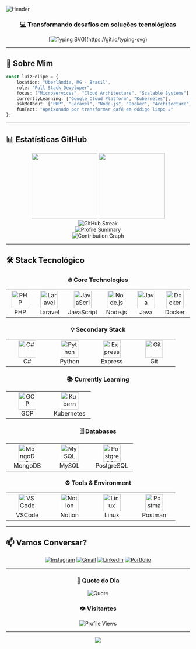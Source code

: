 ![Header](https://capsule-render.vercel.app/api?type=waving&color=gradient&customColorList=12,16,20&height=150&section=header&text=Luiz%20Felipe&fontSize=60&fontColor=fff&animation=fadeIn&fontAlignY=35)

<div align="center">
  
### 💻 Transformando desafios em soluções tecnológicas

[![Typing SVG](https://readme-typing-svg.demolab.com?font=Fira+Code&weight=500&size=22&pause=1000&color=8F0D87&center=true&vCenter=true&width=600&lines=Desenvolvedor+Full+Stack;Especialista+em+Microservi%C3%A7os;Cloud+%26+DevOps+Enthusiast;Sempre+aprendendo+algo+novo!)](https://git.io/typing-svg)

</div>

---

## 🎯 Sobre Mim

```typescript
const luizFelipe = {
    location: "Uberlândia, MG - Brasil",
    role: "Full Stack Developer",
    focus: ["Microservices", "Cloud Architecture", "Scalable Systems"],
    currentlyLearning: ["Google Cloud Platform", "Kubernetes"],
    askMeAbout: ["PHP", "Laravel", "Node.js", "Docker", "Architecture"],
    funFact: "Apaixonado por transformar café em código limpo ☕"
};
```

---

## 📊 Estatísticas GitHub

<div align="center">
  <img height="180em" src="https://github-readme-stats.vercel.app/api?username=Luiz-Felip-DEV&show_icons=true&theme=radical&include_all_commits=true&count_private=true&hide_border=true&bg_color=0D1117&title_color=8F0D87&icon_color=8F0D87"/>
  <img height="180em" src="https://github-readme-stats.vercel.app/api/top-langs/?username=Luiz-Felip-DEV&layout=compact&langs_count=8&theme=radical&hide_border=true&bg_color=0D1117&title_color=8F0D87"/>
</div>

<div align="center">
  <img src="https://github-readme-streak-stats.herokuapp.com/?user=Luiz-Felip-DEV&theme=radical&hide_border=true&background=0D1117&stroke=8F0D87&ring=8F0D87&fire=FF6D00&currStreakLabel=8F0D87" alt="GitHub Streak"/>
</div>

<div align="center">
  <img src="https://github-profile-summary-cards.vercel.app/api/cards/profile-details?username=Luiz-Felip-DEV&theme=radical" alt="Profile Summary"/>
</div>

<div align="center">
  <img src="https://github-readme-activity-graph.vercel.app/graph?username=Luiz-Felip-DEV&theme=react-dark&hide_border=true&bg_color=0D1117&color=8F0D87&line=8F0D87&point=FF6D00" alt="Contribution Graph"/>
</div>

---

## 🛠️ Stack Tecnológico

<div align="center">

### 🔥 Core Technologies

<table>
<tr>
<td align="center" width="100">
<img src="https://skillicons.dev/icons?i=php" width="48" height="48" alt="PHP" />
<br>PHP
</td>
<td align="center" width="100">
<img src="https://skillicons.dev/icons?i=laravel" width="48" height="48" alt="Laravel" />
<br>Laravel
</td>
<td align="center" width="100">
<img src="https://skillicons.dev/icons?i=js" width="48" height="48" alt="JavaScript" />
<br>JavaScript
</td>
<td align="center" width="100">
<img src="https://skillicons.dev/icons?i=nodejs" width="48" height="48" alt="Node.js" />
<br>Node.js
</td>
<td align="center" width="100">
<img src="https://skillicons.dev/icons?i=java" width="48" height="48" alt="Java" />
<br>Java
</td>
<td align="center" width="100">
<img src="https://skillicons.dev/icons?i=docker" width="48" height="48" alt="Docker" />
<br>Docker
</td>
</tr>
</table>

### 💡 Secondary Stack

<table>
<tr>
<td align="center" width="100">
<img src="https://skillicons.dev/icons?i=cs" width="48" height="48" alt="C#" />
<br>C#
</td>
<td align="center" width="100">
<img src="https://skillicons.dev/icons?i=python" width="48" height="48" alt="Python" />
<br>Python
</td>
<td align="center" width="100">
<img src="https://skillicons.dev/icons?i=express" width="48" height="48" alt="Express" />
<br>Express
</td>
<td align="center" width="100">
<img src="https://skillicons.dev/icons?i=git" width="48" height="48" alt="Git" />
<br>Git
</td>
</tr>
</table>

### 📚 Currently Learning

<table>
<tr>
<td align="center" width="100">
<img src="https://skillicons.dev/icons?i=gcp" width="48" height="48" alt="GCP" />
<br>GCP
</td>
<td align="center" width="100">
<img src="https://skillicons.dev/icons?i=kubernetes" width="48" height="48" alt="Kubernetes" />
<br>Kubernetes
</td>
</tr>
</table>

### 🗄️ Databases

<table>
<tr>
<td align="center" width="100">
<img src="https://skillicons.dev/icons?i=mongodb" width="48" height="48" alt="MongoDB" />
<br>MongoDB
</td>
<td align="center" width="100">
<img src="https://skillicons.dev/icons?i=mysql" width="48" height="48" alt="MySQL" />
<br>MySQL
</td>
<td align="center" width="100">
<img src="https://skillicons.dev/icons?i=postgres" width="48" height="48" alt="PostgreSQL" />
<br>PostgreSQL
</td>
</tr>
</table>

### ⚙️ Tools & Environment

<table>
<tr>
<td align="center" width="100">
<img src="https://skillicons.dev/icons?i=vscode" width="48" height="48" alt="VSCode" />
<br>VSCode
</td>
<td align="center" width="100">
<img src="https://skillicons.dev/icons?i=notion" width="48" height="48" alt="Notion" />
<br>Notion
</td>
<td align="center" width="100">
<img src="https://skillicons.dev/icons?i=linux" width="48" height="48" alt="Linux" />
<br>Linux
</td>
<td align="center" width="100">
<img src="https://skillicons.dev/icons?i=postman" width="48" height="48" alt="Postman" />
<br>Postman
</td>
</tr>
</table>

</div>

---

## 📫 Vamos Conversar?

<div align="center">
  
[![Instagram](https://img.shields.io/badge/Instagram-E4405F?style=for-the-badge&logo=instagram&logoColor=white)](https://www.instagram.com/luiz_alvees22)
[![Gmail](https://img.shields.io/badge/Gmail-EA4335?style=for-the-badge&logo=gmail&logoColor=white)](mailto:contato.luzyour078@gmail.com)
[![LinkedIn](https://img.shields.io/badge/LinkedIn-0077B5?style=for-the-badge&logo=linkedin&logoColor=white)](https://www.linkedin.com/in/rafael-ladeia/)
[![Portfolio](https://img.shields.io/badge/Portfolio-8F0D87?style=for-the-badge&logo=google-chrome&logoColor=white)](https://seu-portfolio.com)

</div>

---

<div align="center">
  
### 💭 Quote do Dia
  
![Quote](https://quotes-github-readme.vercel.app/api?type=horizontal&theme=radical)

### 👁️ Visitantes

![Profile Views](https://komarev.com/ghpvc/?username=Luiz-Felip-DEV&color=8F0D87&style=for-the-badge&label=VISITANTES)

</div>

---

<div align="center">
  <img src="https://capsule-render.vercel.app/api?type=waving&color=gradient&customColorList=12,16,20&height=100&section=footer" />
</div>
